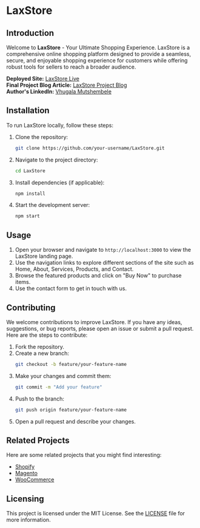 # LaxStore

## Introduction

Welcome to **LaxStore** - Your Ultimate Shopping Experience. LaxStore is a comprehensive online shopping platform designed to provide a seamless, secure, and enjoyable shopping experience for customers while offering robust tools for sellers to reach a broader audience.

**Deployed Site:** [LaxStore Live]((https://drive.google.com/file/d/1t2N4isq2a4vk45vngMpfuUP0EhyE_Ppd/view?usp=sharing))  
**Final Project Blog Article:** [LaxStore Project Blog]((https://medium.com/@support_99553/laxstore-the-ultimate-shopping-experience-550a671b37f6))  
**Author's LinkedIn:** [Vhugala Mutshembele](https://www.linkedin.com/in/vhugala)

## Installation

To run LaxStore locally, follow these steps:

1. Clone the repository:
    ```bash
    git clone https://github.com/your-username/LaxStore.git
    ```

2. Navigate to the project directory:
    ```bash
    cd LaxStore
    ```

3. Install dependencies (if applicable):
    ```bash
    npm install
    ```

4. Start the development server:
    ```bash
    npm start
    ```

## Usage

1. Open your browser and navigate to `http://localhost:3000` to view the LaxStore landing page.
2. Use the navigation links to explore different sections of the site such as Home, About, Services, Products, and Contact.
3. Browse the featured products and click on "Buy Now" to purchase items.
4. Use the contact form to get in touch with us.

## Contributing

We welcome contributions to improve LaxStore. If you have any ideas, suggestions, or bug reports, please open an issue or submit a pull request. Here are the steps to contribute:

1. Fork the repository.
2. Create a new branch:
    ```bash
    git checkout -b feature/your-feature-name
    ```
3. Make your changes and commit them:
    ```bash
    git commit -m "Add your feature"
    ```
4. Push to the branch:
    ```bash
    git push origin feature/your-feature-name
    ```
5. Open a pull request and describe your changes.

## Related Projects

Here are some related projects that you might find interesting:
- [Shopify](https://www.shopify.com/)
- [Magento](https://magento.com/)
- [WooCommerce](https://woocommerce.com/)

## Licensing

This project is licensed under the MIT License. See the [LICENSE](LICENSE) file for more information.
